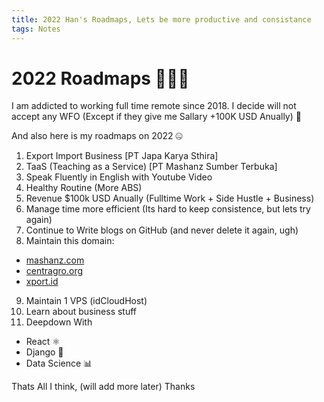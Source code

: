 ```yaml
---
title: 2022 Han's Roadmaps, Lets be more productive and consistance
tags: Notes
---
```


# 2022 Roadmaps 🏄🏻‍♂️

I am addicted to working full time remote since 2018. I decide will not accept any WFO (Except if they give me Sallary +100K USD Anually) 🤑

And also here is my roadmaps on 2022 🤐

1. Export Import Business [PT Japa Karya Sthira]
2. TaaS (Teaching as a Service) [PT Mashanz Sumber Terbuka]
3. Speak Fluently in English with Youtube Video
4. Healthy Routine (More ABS)
5. Revenue $100k USD Anually (Fulltime Work + Side Hustle + Business)
6. Manage time more efficient (Its hard to keep consistence, but lets try again)
7. Continue to Write blogs on GitHub (and never delete it again, ugh)
8. Maintain this domain:
  - [mashanz.com](https://mashanz.com)
  - [centragro.org](https://centragro.org)
  - [xport.id](https://xport.id)
9. Maintain 1 VPS (idCloudHost)
10. Learn about business stuff
11. Deepdown With 
  - React ⚛️
  - Django 🐍
  - Data Science 📊

Thats All I think, (will add more later) Thanks

